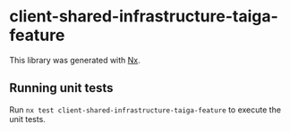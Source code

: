 # client-shared-infrastructure-taiga-feature

This library was generated with [Nx](https://nx.dev).

## Running unit tests

Run `nx test client-shared-infrastructure-taiga-feature` to execute the unit tests.
